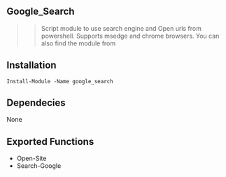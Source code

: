 ## Google_Search

 >>Script module to use search engine and Open urls from powershell. Supports msedge and chrome browsers.
 >>You can also find the module from []("https://www.powershellgallery.com") 

## Installation

 ```Install-Module -Name google_search``` 


## Dependecies

 None

## Exported Functions

 * Open-Site
 * Search-Google
